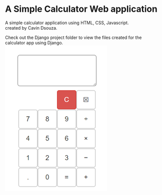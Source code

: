 # A Simple Calculator Web application
A simple calculator application using HTML, CSS, Javascript. <br>
created by Cavin Dsouza.

Check out the Django project folder to view the files created for the calculator app using Django. <br>
![alt text](calculator.png)
